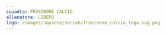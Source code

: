 ```yaml
---
squadra: FROSINONE CALCIO
allenatore: LIBERO
logo: /images/squadre/serieb/frosinone_calcio_logo.svg.png
---
```

